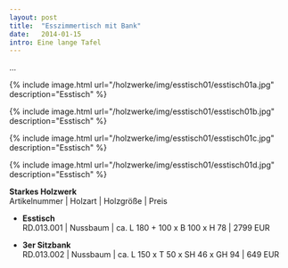 ```yaml
---
layout: post
title:  "Esszimmertisch mit Bank"
date:   2014-01-15
intro: Eine lange Tafel
---
```


...

{% include image.html url="/holzwerke/img/esstisch01/esstisch01a.jpg" description="Esstisch" %}


{% include image.html url="/holzwerke/img/esstisch01/esstisch01b.jpg" description="Esstisch" %}


{% include image.html url="/holzwerke/img/esstisch01/esstisch01c.jpg" description="Esstisch" %}


{% include image.html url="/holzwerke/img/esstisch01/esstisch01d.jpg" description="Esstisch" %}


**Starkes Holzwerk**   
Artikelnummer \| Holzart \| Holzgröße \| Preis

* **Esstisch**   
	RD.013.001  \| 	Nussbaum \| ca. L 180 + 100 x B 100 x H  78 \| 2799 EUR
	
* **3er Sitzbank**       
	RD.013.002  \| 	Nussbaum \| ca. L 150 x T 50 x SH 46 x GH 94 \| 649 EUR
